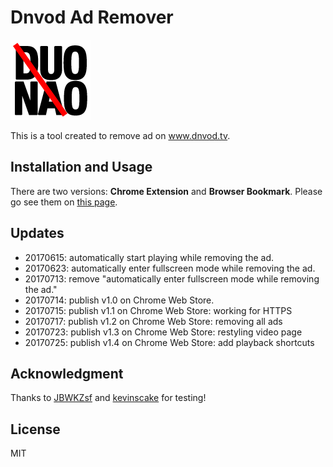 # Dnvod Ad Remover
![](dnvod-ad-remover-chrome-extension/icon-128.png)

This is a tool created to remove ad on www.dnvod.tv.

## Installation and Usage

There are two versions: **Chrome Extension** and **Browser Bookmark**. Please go see them on [this page](https://augustusz.github.io/Dnvod-Ad-Remover/).

## Updates

- 20170615: automatically start playing while removing the ad.
- 20170623: automatically enter fullscreen mode while removing the ad.
- 20170713: remove "automatically enter fullscreen mode while removing the ad."
- 20170714: publish v1.0 on Chrome Web Store.
- 20170715: publish v1.1 on Chrome Web Store: working for HTTPS
- 20170717: publish v1.2 on Chrome Web Store: removing all ads
- 20170723: publish v1.3 on Chrome Web Store: restyling video page
- 20170725: publish v1.4 on Chrome Web Store: add playback shortcuts

## Acknowledgment

Thanks to [JBWKZsf](https://github.com/JBWKZsf) and [kevinscake](https://github.com/kevinscake) for testing!

## License 

MIT

